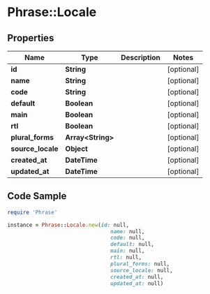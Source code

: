 # Phrase::Locale

## Properties

Name | Type | Description | Notes
------------ | ------------- | ------------- | -------------
**id** | **String** |  | [optional] 
**name** | **String** |  | [optional] 
**code** | **String** |  | [optional] 
**default** | **Boolean** |  | [optional] 
**main** | **Boolean** |  | [optional] 
**rtl** | **Boolean** |  | [optional] 
**plural_forms** | **Array&lt;String&gt;** |  | [optional] 
**source_locale** | **Object** |  | [optional] 
**created_at** | **DateTime** |  | [optional] 
**updated_at** | **DateTime** |  | [optional] 

## Code Sample

```ruby
require 'Phrase'

instance = Phrase::Locale.new(id: null,
                                 name: null,
                                 code: null,
                                 default: null,
                                 main: null,
                                 rtl: null,
                                 plural_forms: null,
                                 source_locale: null,
                                 created_at: null,
                                 updated_at: null)
```


